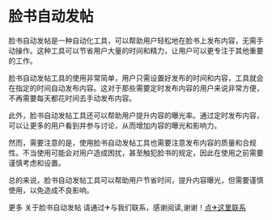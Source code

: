 # 脸书自动发帖

脸书自动发帖是一种自动化工具，可以帮助用户轻松地在脸书上发布内容，无需手动操作。这种工具可以节省用户大量的时间和精力，让用户可以更专注于其他重要的工作。

脸书自动发帖工具的使用非常简单，用户只需设置好发布的时间和内容，工具就会在指定的时间自动发布内容。这对于那些需要定时发布内容的用户来说非常方便，不再需要每天都花时间去手动发布内容。

此外，脸书自动发帖工具还可以帮助用户提升内容的曝光率。通过定时发布内容，可以让更多的用户看到并参与讨论，从而增加内容的曝光和影响力。

然而，需要注意的是，使用脸书自动发帖工具也需要注意发布内容的质量和合规性。不当使用可能会对用户造成困扰，甚至触犯脸书的规定，因此在使用之前需要谨慎考虑和设置。

总的来说，脸书自动发帖工具可以帮助用户节省时间，提升内容曝光，但需要谨慎使用，以免造成不良影响。

更多 关于脸书自动发帖 请通过✈与我们联系，感谢阅读,谢谢！[点✈这里联系](https://add.k02.cc)